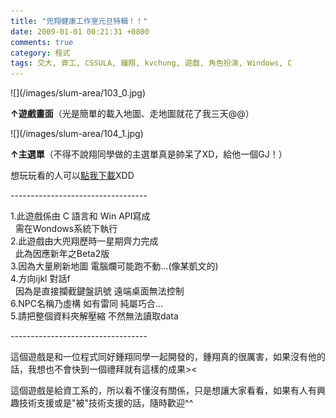 ```yaml
---
title: "兜翔健康工作室元旦特輯！！"
date: 2009-01-01 00:21:31 +0800
comments: true
category: 程式
tags: 交大, 資工, CSSULA, 鍾翔, kvchung, 遊戲, 角色扮演, Windows, C
---
```

<p>![](/images/slum-area/103_0.jpg)</p><p><b>&uarr;遊戲畫面</b>（光是簡單的載入地圖、走地圖就花了我三天@@）</p><p>![](/images/slum-area/104_1.jpg)</p><p><b>&uarr;主選單</b>（不得不說翔同學做的主選單真是帥呆了XD，給他一個GJ！）</p><p>想玩玩看的人可以<a href="http://tinyurl.com/7mm9f5">點我下載</a>XDD</p><p>----------------------------------</p><p>1.此遊戲係由 C 語言和 Win API寫成<br />&nbsp; 需在Wondows系統下執行<br />2.此遊戲由大兜翔歷時一星期齊力完成<br />&nbsp; 此為因應新年之Beta2版<br />3.因為大量刷新地圖 電腦爛可能跑不動...(像某凱文的)<br />4.方向ijkl 對話f<br />&nbsp; 因為是直接攔截鍵盤訊號 遠端桌面無法控制<br />6.NPC名稱乃虛構 如有雷同 純屬巧合...<br />5.請把整個資料夾解壓縮 不然無法讀取data</p><p>----------------------------------</p><p>這個遊戲是和一位程式同好鍾翔同學一起開發的，鍾翔真的很厲害，如果沒有他的話，我想也不會快到一個禮拜就有這樣的成果&gt;&lt;</p><p>這個遊戲是給資工系的，所以看不懂沒有關係，只是想讓大家看看，如果有人有興趣技術支援或是"被"技術支援的話，隨時歡迎^^</p>
